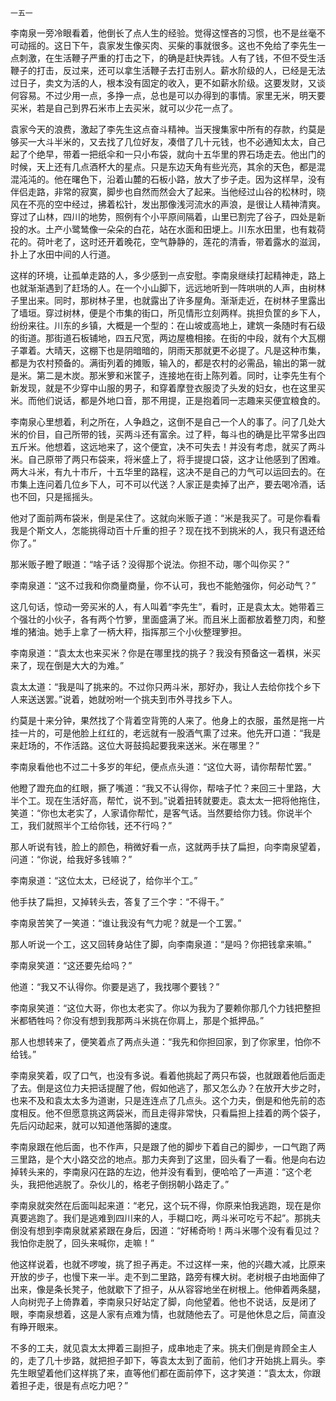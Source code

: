     一五一 

   李南泉一旁冷眼看着，他倒长了点人生的经验。觉得这悭吝的习惯，也不是丝毫不可动摇的。这日下午，袁家发生像买肉、买柴的事就很多。这也不免给了李先生一点刺激，在生活鞭子严重的打击之下，的确是赶快弄钱。人有了钱，不但不受生活鞭子的打击，反过来，还可以拿生活鞭子去打击别人。薪水阶级的人，已经是无法过日子，卖文为活的人，根本没有固定的收入，更不如薪水阶级。这要发财，又谈何容易。不过少用一点，多挣一点，总也是可以办得到的事情。家里无米，明天要买米，若是自己到界石米市上去买米，就可以少花一点了。

   袁家今天的浪费，激起了李先生这点奋斗精神。当天搜集家中所有的存款，约莫是够买一大斗半米的，又去找了几位好友，凑借了几十元钱，也不必通知太太，自己起了个绝早，带着一把纸伞和一只小布袋，就向十五华里的界石场走去。他出门的时候，天上还有几点酒杯大的星点。只是东边天角有些光亮，其余的天色，都是混混沌沌的。他在曙色下，沿着山麓的石板小路，放大了步子走。因为这样早，没有伴侣走路，非常的寂寞，脚步也自然而然会大了起来。当他经过山谷的松林时，晓风在不亮的空中经过，拂着松针，发出那像浅河流水的声浪，是很让人精神清爽。穿过了山林，四川的地势，照例有个小平原间隔着，山里已割完了谷子，四处是新投的水。土产小鹭鸶像一朵朵的白花，站在水面和田埂上。川东水田里，也有栽荷花的。荷叶老了，这时还开着晚花，空气静静的，莲花的清香，带着露水的滋润，扑上了水田中间的人行道。

   这样的环境，让孤单走路的人，多少感到一点安慰。李南泉继续打起精神走，路上也就渐渐遇到了赶场的人。在一个小山脚下，远远地听到一阵哄哄的人声，由树林子里出来。同时，那树林子里，也就露出了许多屋角。渐渐走近，在树林子里露出了墙垣。穿过树林，便是个市集的街口，所见情形立刻两样。挑担负筐的乡下人，纷纷来往。川东的乡镇，大概是一个型的：在山坡或高地上，建筑一条随时有石级的街道。那街道石板铺地，四五尺宽，两边屋檐相接。在街的中段，就有个大瓦棚子罩着。大晴天，这棚下也是阴暗暗的，阴雨天那就更不必提了。凡是这种市集，都是为农村预备的。满街列着的摊贩，输入的，都是农村的必需品，输出的第一就是米。第二是木炭。那米箩和米筐子，连接地在街上陈列着。同时，让李先生有个新发现，就是不少穿中山服的男子，和穿着摩登衣服烫了头发的妇女，也在这里买米。而他们说话，都是外地口音，那不用提，正是抱着同一志趣来买便宜粮食的。

   李南泉心里想着，利之所在，人争趋之，这倒不是自己一个人的事了。问了几处大米的价目，自己所带的钱，买两斗还有富余。过了秤，每斗也的确是比平常多出四五斤米。他想着，这远地来了，这个便宜，决不可失去！并没有考虑，就买了两斗米。自己原带了两只布袋来，将米盛上了，将手提提口袋，这才让他感到了困难。两大斗米，有九十市斤，十五华里的路程，这决不是自己的力气可以运回去的。在市集上连问着几位乡下人，可不可以代送？人家正是卖掉了出产，要去喝冷酒，话也不回，只是摇摇头。

   他对了面前两布袋米，倒是呆住了。这就向米贩子道：“米是我买了。可是你看看我是个斯文人，怎能挑得动百十斤重的担子？现在找不到挑米的人，我只有退还给你了。”

   那米贩子瞪了眼道：“啥子话？没得那个说法。你担不动，哪个叫你买？”

   李南泉道：“这不过我和你商量商量，你不认可，我也不能勉强你，何必动气？”

   这几句话，惊动一旁买米的人，有人叫着“李先生”，看时，正是袁太太。她带着三个强壮的小伙子，各有两个竹箩，里面盛满了米。而且米上面都放着整刀肉，和整堆的猪油。她手上拿了一柄大秤，指挥那三个小伙整理箩担。

   李南泉道：“袁太太也来买米？你是在哪里找的挑子？我没有预备这一着棋，米买来了，现在倒是大大的为难。”

   袁太太道：“我是叫了挑来的。不过你只两斗米，那好办，我让人去给你找个乡下人来送送罢。”说着，她就吩咐一个挑夫到市外寻找乡下人。

   约莫是十来分钟，果然找了个背着空背篼的人来了。他身上的衣服，虽然是拖一片挂一片的，可是他脸上红红的，老远就有一股酒气熏了过来。他先开口道：“我是来赶场的，不作活路。这位大哥鼓捣起要我来送米。米在哪里？”

   李南泉看他也不过二十多岁的年纪，便点点头道：“这位大哥，请你帮帮忙罢。”

   他瞪了蹬充血的红眼，撅了嘴道：“我又不认得你，帮啥子忙？来回三十里路，大半个工。现在生活好高，帮忙，说不到。”说着扭转就要走。袁太太一把将他拖住，笑道：“你也太老实了，人家请你帮忙，是客气话。当然要给你力钱。你说半个工，我们就照半个工给你钱，还不行吗？”

   那人听说有钱，脸上的颜色，稍微好看一点，这就两手扶了扁担，向李南泉望着，问道：“你说，给我好多钱嘛？”

   李南泉道：“这位太太，已经说了，给你半个工。”

   他手扶了扁担，又掉转头去，答复了三个字：“不得干。”

   李南泉苦笑了一笑道：“谁让我没有气力呢？就是一个工罢。”

   那人听说一个工，这又回转身站住了脚，向李南泉道：“是吗？你把钱拿来嘛。”

   李南泉笑道：“这还要先给吗？”

   他道：“我又不认得你。你要是逃了，我找哪个要钱？”

   李南泉笑道：“这位大哥，你也太老实了。你以为我为了要赖你那几个力钱把整担米都牺牲吗？你没有想到我那两斗米挑在你肩上，那是个抵押品。”

   那人也想转来了，便笑着点了两点头道：“我先和你担回家，到了你家里，怕你不给钱。”

   李南泉笑着，叹了口气，也没有多说。看着他挑起了两只布袋，也就跟着他后面走了去。倒是这位力夫把话提醒了他，假如他逃了，那又怎么办？在放开大步之时，也来不及和袁太太多为道谢，只是连连点了几点头。这个力夫，倒是和他先前的态度相反。他不但愿意挑这两袋米，而且走得非常快，只看扁担上挂着的两个袋子，先后闪动起来，就可以知道他落脚的速度。

   李南泉跟在他后面，也不作声，只是跟了他的脚步下着自己的脚步，一口气跑了两三里路，是个大小路交岔的地点。那力夫奔到了这里，回头看了一看。他是向右边掉转头来的，李南泉闪在路的左边，他并没有看到，便哈哈了一声道：“这个老头，我把他逃脱了。杂伙儿的，格老子倒拐朝小路走了。”

   李南泉就突然在后面叫起来道：“老兄，这个玩不得，你原来怕我逃跑，现在是你真要逃跑了。我们是逃难到四川来的人，手糊口吃，两斗米可吃亏不起”。那挑夫倒没有想到李南泉就紧紧跟在身后，因道：“好稀奇哟！两斗米哪个没有看见过？我怕你走脱了，回头来喊你，走嘛！”

   他这样说着，也就不啰唆，挑了担子再走。不过这样一来，他的兴趣大减，比原来开放的步子，也慢下来一半。走不到二里路，路旁有棵大树。老树根子由地面伸了出来，像是条长凳子，他就歇下了担子，从从容容地坐在树根上。他伸着两条腿，人向树兜子上倚靠着，李南泉只好站定了脚，向他望着。他也不说话，反是闭了眼，李南泉想着，这是人家有点难为情，也就随他去了。可是他休息之后，简直没有睁开眼来。

   不多的工夫，就见袁太太押着三副担子，成串地走了来。挑夫们倒是肯顾全主人的，走了几十步路，就把担子卸下，等袁太太到了面前，他们才开始挑上肩头。李先生眼望着他们这样挑了来，直等他们都在面前停下，这才笑道：“袁太太，你跟着担子走，很是有点吃力吧？”

